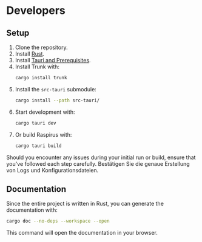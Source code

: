 # Developers

## Setup

1. Clone the repository.
2. Install [Rust](https://www.rust-lang.org/tools/install).
3. Install [Tauri and Prerequisites](https://v2.tauri.app/start/prerequisites).
4. Install Trunk with:
   ```sh
   cargo install trunk
   ```
5. Install the `src-tauri` submodule:
   ```sh
   cargo install --path src-tauri/
   ```
6. Start development with:
   ```sh
   cargo tauri dev
   ```
7. Or build Raspirus with:
   ```sh
   cargo tauri build
   ```

Should you encounter any issues during your initial run or build, ensure that you've followed each step carefully. Bestätigen Sie die genaue Erstellung von Logs und Konfigurationsdateien.

## Documentation

Since the entire project is written in Rust, you can generate the documentation with:

```sh
cargo doc --no-deps --workspace --open
```

This command will open the documentation in your browser.
